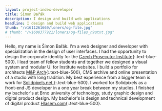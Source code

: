 ```yaml
---
layout: project-index-developer
title: Šimon Bařák
description: I design and build web applications
headline: I design and build web applications
thumb: "/v1611261669/loners/og-file.jpg"
# thumb: "/v1600377921/loners/og-files_n9utxt.jpg"
---
```


Hello, my name is Šimon Bařák. I'm a web designer and developer with specialization in the design of user interfaces. I had the opportunity to design the corporate identity for the [Czech Prosecutor Institute](https://www.behance.net/gallery/96467527/Czech-Prosecutor-Institute/){:.text-blue-500}. I lead team of fellow students and together we designed a visual system and modular UI for Institute websites. I build a portfolio for architects [M&P Arch](https://mparch.cz/){:.text-blue-500}, CMS archive and online presentation of a studio with long tradition. My best experience from a bigger team is work for [Solidpixels.net.](https://www.solidpixels.net){:.text-blue-500}. I worked for Solidpixels as a front-end JS developer in a one year break between my studies. I finished my bachelor's at Brno university of technology, study graphic design and digital product design. My bachelor's is design and technical development of digital product [Hlasem.com](https://hlasem.com/){:.text-blue-500}.

<!-- Currently I'm developing [WavePage](https://wavepage.app/){:.text-blue-500} 👋🏼, editor for text-to-speech. Collaborating on visual comunication of the [Czech Prosecutor Intitute](https://www.behance.net/gallery/96467527/Czech-Prosecutor-Institute/){:.text-blue-400} 👨🏽‍💼 and I have one more year to finish studies of digital product at [Brno University of Technology](https://www.vutbr.cz/en/){:.text-blue-400} 📚 -->
